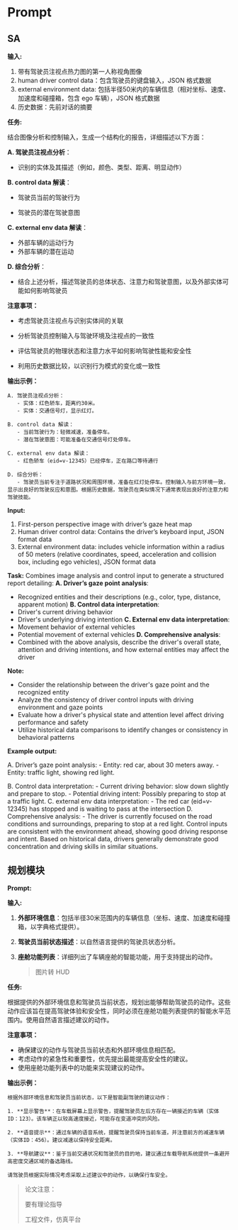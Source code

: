 # Prompt

## SA

**输入:**

1. 带有驾驶员注视点热力图的第一人称视角图像
2. human driver control data：包含驾驶员的键盘输入，JSON 格式数据
3. external environment data: 包括半径50米内的车辆信息（相对坐标、速度、加速度和碰撞箱，包含 ego 车辆），JSON 格式数据
4. 历史数据：先前对话的摘要

**任务:**

结合图像分析和控制输入，生成一个结构化的报告，详细描述以下方面：

**A. 驾驶员注视点分析**：

- 识别的实体及其描述（例如，颜色、类型、距离、明显动作）

**B. control data 解读**：

- 驾驶员当前的驾驶行为

- 驾驶员的潜在驾驶意图

**C. external env data 解读**：

- 外部车辆的运动行为
- 外部车辆的潜在运动

**D. 综合分析**：

- 结合上述分析，描述驾驶员的总体状态、注意力和驾驶意图，以及外部实体可能如何影响驾驶员

**注意事项：**

- 考虑驾驶员注视点与识别实体间的关联

- 分析驾驶员控制输入与驾驶环境及注视点的一致性

- 评估驾驶员的物理状态和注意力水平如何影响驾驶性能和安全性

- 利用历史数据比较，以识别行为模式的变化或一致性


**输出示例：**

```
A. 驾驶员注视点分析：
   - 实体：红色轿车，距离约30米。
   - 实体：交通信号灯，显示红灯。
   
B. control data 解读：
   - 当前驾驶行为：轻微减速，准备停车。
   - 潜在驾驶意图：可能准备在交通信号灯处停车。

C. external env data 解读：
   - 红色轿车（eid=v-12345）已经停车，正在路口等待通行

D. 综合分析：
   - 驾驶员当前专注于道路状况和周围环境，准备在红灯处停车。控制输入与前方环境一致，显示出良好的驾驶反应和意图。根据历史数据，驾驶员在类似情况下通常表现出良好的注意力和驾驶技能。
```

**Input:**
1. First-person perspective image with driver’s gaze heat map
2. Human driver control data: Contains the driver’s keyboard input, JSON format data
3. External environment data: includes vehicle information within a radius of 50 meters (relative coordinates, speed, acceleration and collision box, including ego vehicles), JSON format data

**Task:**
Combines image analysis and control input to generate a structured report detailing:
**A. Driver’s gaze point analysis**:
- Recognized entities and their descriptions (e.g., color, type, distance, apparent motion)
**B. Control data interpretation**:
- Driver's current driving behavior
- Driver's underlying driving intention
**C. External env data interpretation**:
- Movement behavior of external vehicles
- Potential movement of external vehicles
**D. Comprehensive analysis**:
- Combined with the above analysis, describe the driver's overall state, attention and driving intentions, and how external entities may affect the driver

**Note:**
- Consider the relationship between the driver's gaze point and the recognized entity
- Analyze the consistency of driver control inputs with driving environment and gaze points
- Evaluate how a driver's physical state and attention level affect driving performance and safety
- Utilize historical data comparisons to identify changes or consistency in behavioral patterns

**Example output:**

A. Driver’s gaze point analysis:
    - Entity: red car, about 30 meters away.
    - Entity: traffic light, showing red light.
   
B. Control data interpretation:
    - Current driving behavior: slow down slightly and prepare to stop.
    - Potential driving intent: Possibly preparing to stop at a traffic light.
C. external env data interpretation:
    - The red car (eid=v-12345) has stopped and is waiting to pass at the intersection
D. Comprehensive analysis:
    - The driver is currently focused on the road conditions and surroundings, preparing to stop at a red light. Control inputs are consistent with the environment ahead, showing good driving response and intent. Based on historical data, drivers generally demonstrate good concentration and driving skills in similar situations.

## 规划模块

**Prompt:**

**输入:**

1. **外部环境信息**：包括半径30米范围内的车辆信息（坐标、速度、加速度和碰撞箱，以字典格式提供）。

2. **驾驶员当前状态描述**：以自然语言提供的驾驶员状态分析。

3. **座舱功能列表**：详细列出了车辆座舱的智能功能，用于支持提出的动作。

   > 图片转 HUD

**任务:**

根据提供的外部环境信息和驾驶员当前状态，规划出能够帮助驾驶员的动作。这些动作应该旨在提高驾驶体验和安全性，同时必须在座舱功能列表提供的智能水平范围内。使用自然语言描述建议的动作。

**注意事项：**
- 确保建议的动作与驾驶员当前状态和外部环境信息相匹配。
- 考虑动作的紧急性和重要性，优先提出最能提高安全性的建议。
- 使用座舱功能列表中的功能来实现建议的动作。

**输出示例：**

```
根据外部环境信息和驾驶员当前状态，以下是智能副驾驶的建议动作：

1. **显示警告**：在车载屏幕上显示警告，提醒驾驶员左后方存在一辆接近的车辆（实体ID：123）。该车辆正以较高速度接近，可能存在变道冲突的风险。

2. **语音提示**：通过车辆的语音系统，提醒驾驶员保持当前车道，并注意前方的减速车辆（实体ID：456）。建议减速以保持安全距离。

3. **导航建议**：鉴于当前交通状况和驾驶员的目的地，建议通过车载导航系统提供一条避开高密度交通区域的备选路线。

请驾驶员根据实际情况考虑采取上述建议中的动作，以确保行车安全。
```

> 论文注意：
>
> 要有理论指导
>
> 工程文件，仿真平台